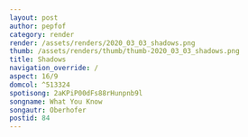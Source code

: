 ```yaml
---
layout: post
author: pepfof
category: render
render: /assets/renders/2020_03_03_shadows.png
thumb: /assets/renders/thumb/thumb-2020_03_03_shadows.png
title: Shadows
navigation_override: /
aspect: 16/9
domcol: ^513324
spotisong: 2aKPiP00dFs88rHunpnb9l
songname: What You Know
songautr: Oberhofer
postid: 84
---
```


<!--USER BEGIN 1-->

<!--USER END 1-->

<!--more-->
<!--USER BEGIN 2-->

<!--USER END 2-->

